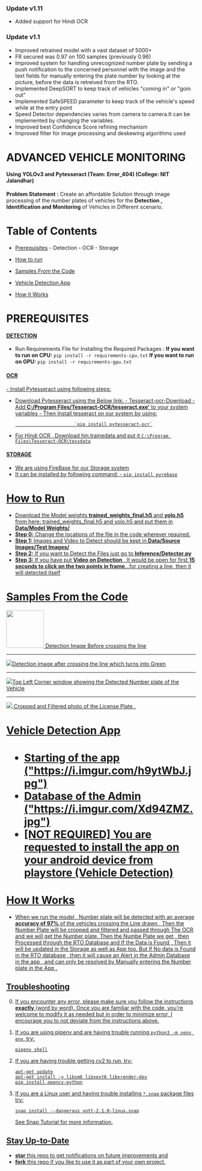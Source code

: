 ### Update v1.11
- Added support for Hindi OCR 

### Update v1.1
- Improved retrained model with a vast dataset of 5000+ 
- FR secured was 0.97 on 100 samples (previously 0.96)
- Improved system for handling unrecognized number plate by sending a push notification to the concerned personnel with the image and the text fields for manually entering the plate number by looking at the picture, before the data is retreived from the RTO.
- Implemented DeepSORT to keep track of vehicles "coming in" or "goin out"
- Implemented SafeSPEED parameter to keep track of the vehicle's speed while at the entry point
- Speed Detector dependencies varies from camera to camera.It can be implemented by changing the variables.
- Improved best Confidence Score refining mechanism 
- Improved filter for image processing and deskewing algorithms used

# ADVANCED VEHICLE MONITORING
<h4>Using YOLOv3 and Pytesseract (Team: Error_404) (College: NIT Jalandhar)</h4>

**Problem Statement :** Create an affordable Solution through image processing of the number plates of vehicles for the **Detection , Identification and Monitoring** of Vehicles in Different scenario.

# Table of Contents

 - <a href="#Prerequisites">Prerequisites</a>
				 - Detection
				 - OCR
				 - Storage
 - <a href="#steps">How to run</a>
 
 - <a href = "#Samples"> Samples From the Code</a>
 - <a href="#App">Vehicle Detection App</a>
 - <a href="#working">How it Works</a>

 
 ## <h1 id = "Prerequisites">PREREQUISITES</h1>
<H4><U>DETECTION</U></H4>
                        
 - Run Requirements File for Installing the Required Packages :
		 **If you want to run on CPU:**
					`pip install -r requirements-cpu.txt`
		**If you want to run on GPU:**
					`pip install -r requirements-gpu.txt`
<h4><u>OCR<u></h4>
 - Install Pytesseract using following steps:
			 
 - Download Pytesseract using the Below link:
			 - [Tesseract-ocr-Download](https://sourceforge.net/projects/tesseract-ocr-alt/files/)
			-Add **C:/Program Files/Tesseract-OCR/tesseract.exe'** to your  system variables
			- Then Install tesseract on our system by using:
 	
                             `pip install pytesseract-ocr`
  - For Hindi OCR , Download [hin.trainedata](	https://github.com/tesseract-ocr/tessdata/blob/master/hin.traineddata) and put it `C:\Program Files\Tesseract-OCR\tessdata`
<h4><u>STORAGE<u></h4>
		
 - We are using FireBase for our Storage system
 - It can be installed by following command:
		 - `pip install pyrebase`


<h1 id="steps">How to Run</h1>
		

 - Download the Model weights **trained_weights_final.h5** and **yolo.h5** from here:
		 [trained_weights_final.h5](https://mega.nz/#!Q2QC0SyC!IqcNH6iVcLgr5NK2W1cH5iXl5Dm4H3jlrPM3x5hI1yI) and [yolo.h5](https://mega.nz/#!83RgCCCQ!I3gQAqU80R75YzhkfO2Vne4OU1A4fi8SCNvWaL3qQfQ) and put them in **Data/Model Weights/**
 - **<u>Step 0:</u>** Change the locations of the file in the code wherever required.
 - **<u>Step 1:</u>** Images and Video to Detect should be kept in **Data/Source Images/Test Images/**
 - **<u>Step 2:</u>** If you want to Detect the Files just go to **Inference/Detector.py**
 - **<u>Step 3:</u>** If you have put **Video on Detection** , It would be open for first **15 seconds to click on the two points in frame**...for creating a line, then it will detected itself

<h1 id="Samples">Samples From the Code</h1>
<img src="https://i.imgur.com/fNeMqZ4.png" height=100>
Detection Image Before crossing the line</img>
<hr color='red' >
<img src="https://i.imgur.com/dZcvPoe.png">Detection image after crossing the line which turns into Green
<hr color='red'>
<img src="https://i.imgur.com/XYDqFjv.png">Top Left Corner window showing the Detected Number plate of the Vehicle</img>
<hr color='red'>
<img src="https://i.imgur.com/JktxvsB.png"> Cropped and Filtered photo of the License Plate .
<h1 id="App">Vehicle Detection App<h1>

 - Starting of the app ("https://i.imgur.com/h9ytWbJ.jpg")
 - Database of the Admin ("https://i.imgur.com/Xd94ZMZ.jpg")
 - [NOT REQUIRED] You are requested to install the app on your android device from playstore (Vehicle Detection)


<h1 id="working">How It Works</h1>

 - When we run the model , Number plate will be detected with an average **accuracy of 97%** of the vehicles crossing the Line drawn , Then the Number Plate will be cropped and filtered and passed through The OCR and we will get the Number plate. Then the Numbe Plate we get , then Processed through the RTO Database and If the Data is Found , Then it will be updated in the Storage as well as App too. But If No data is Found in the RTO database , then it will cause an Alert in the Admin Database in the app , and can only be resolved by Manually entering the Number plate in the App .

## Troubleshooting

0. If you encounter any error, please make sure you follow the instructions **exactly** (word by word). Once you are familiar with the code, you're welcome to modify it as needed but in order to minimize error, I encourage you to not deviate from the instructions above.  

1. If you are using [pipenv](https://github.com/pypa/pipenv) and are having trouble running `python3 -m venv env`, try:
    ```
    pipenv shell
    ```

2. If you are having trouble getting cv2 to run, try:

    ```
    apt-get update
    apt-get install -y libsm6 libxext6 libxrender-dev
    pip install opencv-python
    ```

3. If you are a Linux user and having trouble installing `*.snap` package files try:
    ```
    snap install --dangerous vott-2.1.0-linux.snap
    ```
    See [Snap Tutorial](https://tutorials.ubuntu.com/tutorial/advanced-snap-usage#2) for more information.



## Stay Up-to-Date

- **star** this repo to get notifications on future improvements and
- **fork** this repo if you like to use it as part of your own project.

